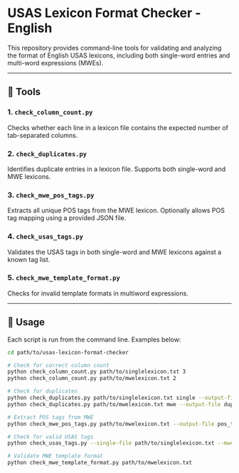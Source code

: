 # USAS Lexicon Format Checker - English

This repository provides command-line tools for validating and analyzing the format of English USAS lexicons, including both single-word entries and multi-word expressions (MWEs).

---

## 📁 Tools

### 1. `check_column_count.py`
Checks whether each line in a lexicon file contains the expected number of tab-separated columns.

### 2. `check_duplicates.py`
Identifies duplicate entries in a lexicon file. Supports both single-word and MWE lexicons.

### 3. `check_mwe_pos_tags.py`
Extracts all unique POS tags from the MWE lexicon. Optionally allows POS tag mapping using a provided JSON file.

### 4. `check_usas_tags.py`
Validates the USAS tags in both single-word and MWE lexicons against a known tag list.

### 5. `check_mwe_template_format.py`
Checks for invalid template formats in multiword expressions.

---

## 🚀 Usage
Each script is run from the command line. Examples below:

```bash
cd path/to/usas-lexicon-format-checker

# Check for correct column count
python check_column_count.py path/to/singlelexicon.txt 3
python check_column_count.py path/to/mwelexicon.txt 2

# Check for duplicates
python check_duplicates.py path/to/singlelexicon.txt single --output-file dup_single.tsv
python check_duplicates.py path/to/mwelexicon.txt mwe --output-file dup_mwe.tsv

# Extract POS tags from MWE
python check_mwe_pos_tags.py path/to/mwelexicon.txt --output-file pos_tags_mwe.tsv

# Check for valid USAS tags
python check_usas_tags.py --single-file path/to/singlelexicon.txt --mwe-file path/to/mwelexicon.txt --tag-list usas_tagset.txt

# Validate MWE template format
python check_mwe_template_format.py path/to/mwelexicon.txt
```
